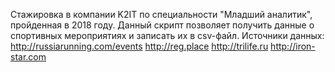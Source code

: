 Стажировка в компании K2IT по специальности "Младший аналитик", пройденная в 2018 году.
Данный скрипт позволяет получить данные о спортивных мероприятиях и записать их в csv-файл.
Источники данных:
http://russiarunning.com/events
http://reg.place
http://trilife.ru
http://iron-star.com
